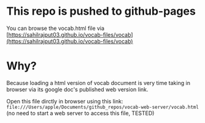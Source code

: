 # This repo is pushed to github-pages

You can browse the vocab.html file via [https://sahilrajput03.github.io/vocab-files/vocab](https://sahilrajput03.github.io/vocab-files/vocab)

# Why?

Because loading a html version of vocab document is very time taking in browser via its google doc's published web version link.

Open this file dirctly in browser using this link: `file:///Users/apple/Documents/github_repos/vocab-web-server/vocab.html` (no need to start a web server to access this file, TESTED)
